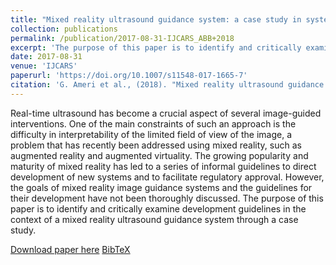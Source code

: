 ```yaml
---
title: "Mixed reality ultrasound guidance system: a case study in system development and a cautionary tale"
collection: publications
permalink: /publication/2017-08-31-IJCARS_ABB+2018
excerpt: 'The purpose of this paper is to identify and critically examine development guidelines in the context of a mixed reality ultrasound guidance system through a case study.'
date: 2017-08-31
venue: 'IJCARS'
paperurl: 'https://doi.org/10.1007/s11548-017-1665-7'
citation: 'G. Ameri et al., (2018). "Mixed reality ultrasound guidance system: a case study in system development and a cautionary tale"; in <i>International Journal of Computer Assisted Radiology and Surgery</i>, 13(4), pp. 495–505.'
---
```


Real-time ultrasound has become a crucial aspect of several image-guided interventions. One of the main constraints of such an approach is the difficulty in interpretability of the limited field of view of the image, a problem that has recently been addressed using mixed reality, such as augmented reality and augmented virtuality. The growing popularity and maturity of mixed reality has led to a series of informal guidelines to direct development of new systems and to facilitate regulatory approval. However, the goals of mixed reality image guidance systems and the guidelines for their development have not been thoroughly discussed. The purpose of this paper is to identify and critically examine development guidelines in the context of a mixed reality ultrasound guidance system through a case study.

[Download paper here](https://doi.org/10.1007/s11548-017-1665-7) [BibTeX](./../files/bibtex/ABB+2018.bib)